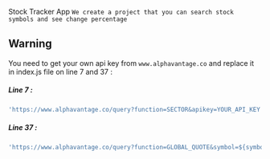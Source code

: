 Stock Tracker App
```We create a project that you can search stock symbols and see change percentage```

## Warning
You need to get your own api key from ```www.alphavantage.co``` and replace it in index.js file on line 7 and 37 :

##### Line 7 :

```javascript
'https://www.alphavantage.co/query?function=SECTOR&apikey=YOUR_API_KEY'
```

##### Line 37 :

```javascript
'https://www.alphavantage.co/query?function=GLOBAL_QUOTE&symbol=${symbol}&apikey=YOUR_API_KEY'
```
